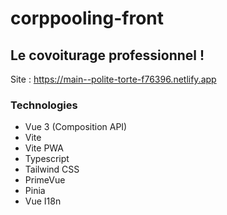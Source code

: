 # corppooling-front

## Le covoiturage professionnel !

Site : <a href="https://main--polite-torte-f76396.netlify.app" target="_blank">https://main--polite-torte-f76396.netlify.app</a>

### Technologies

- Vue 3 (Composition API)
- Vite
- Vite PWA
- Typescript
- Tailwind CSS
- PrimeVue
- Pinia
- Vue I18n
